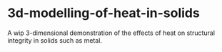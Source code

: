 # 3d-modelling-of-heat-in-solids
A wip 3-dimensional demonstration of the effects of heat on structural integrity in solids such as metal.

